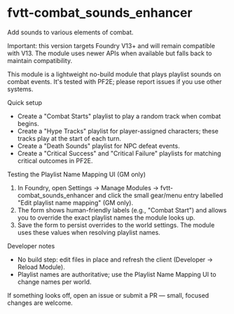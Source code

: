 # fvtt-combat_sounds_enhancer
Add sounds to various elements of combat.

Important: this version targets Foundry V13+ and will remain compatible with V13. The module uses newer APIs when available but falls back to maintain compatibility.

This module is a lightweight no-build module that plays playlist sounds on combat events. It's tested with PF2E; please report issues if you use other systems.

Quick setup
- Create a "Combat Starts" playlist to play a random track when combat begins.
- Create a "Hype Tracks" playlist for player-assigned characters; these tracks play at the start of each turn.
- Create a "Death Sounds" playlist for NPC defeat events.
- Create a "Critical Success" and "Critical Failure" playlists for matching critical outcomes in PF2E.

Testing the Playlist Name Mapping UI (GM only)
1. In Foundry, open Settings -> Manage Modules -> fvtt-combat_sounds_enhancer and click the small gear/menu entry labelled "Edit playlist name mapping" (GM only).
2. The form shows human-friendly labels (e.g., "Combat Start") and allows you to override the exact playlist names the module looks up.
3. Save the form to persist overrides to the world settings. The module uses these values when resolving playlist names.

Developer notes
- No build step: edit files in place and refresh the client (Developer -> Reload Module).
- Playlist names are authoritative; use the Playlist Name Mapping UI to change names per world.

If something looks off, open an issue or submit a PR — small, focused changes are welcome.
